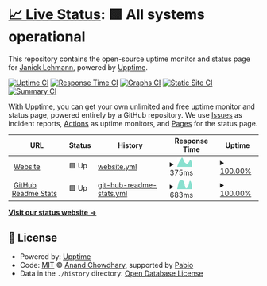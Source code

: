# [📈 Live Status](https://JanickLehmann.github.io/upptime): <!--live status--> **🟩 All systems operational**

This repository contains the open-source uptime monitor and status page for [Janick Lehmann](janicklehmann.ch), powered by [Upptime](https://github.com/upptime/upptime).

[![Uptime CI](https://github.com/JanickLehmann/upptime/workflows/Uptime%20CI/badge.svg)](https://github.com/JanickLehmann/upptime/actions?query=workflow%3A%22Uptime+CI%22)
[![Response Time CI](https://github.com/JanickLehmann/upptime/workflows/Response%20Time%20CI/badge.svg)](https://github.com/JanickLehmann/upptime/actions?query=workflow%3A%22Response+Time+CI%22)
[![Graphs CI](https://github.com/JanickLehmann/upptime/workflows/Graphs%20CI/badge.svg)](https://github.com/JanickLehmann/upptime/actions?query=workflow%3A%22Graphs+CI%22)
[![Static Site CI](https://github.com/JanickLehmann/upptime/workflows/Static%20Site%20CI/badge.svg)](https://github.com/JanickLehmann/upptime/actions?query=workflow%3A%22Static+Site+CI%22)
[![Summary CI](https://github.com/JanickLehmann/upptime/workflows/Summary%20CI/badge.svg)](https://github.com/JanickLehmann/upptime/actions?query=workflow%3A%22Summary+CI%22)

With [Upptime](https://upptime.js.org), you can get your own unlimited and free uptime monitor and status page, powered entirely by a GitHub repository. We use [Issues](https://github.com/JanickLehmann/upptime/issues) as incident reports, [Actions](https://github.com/JanickLehmann/upptime/actions) as uptime monitors, and [Pages](https://JanickLehmann.github.io/upptime) for the status page.

<!--start: status pages-->
<!-- This summary is generated by Upptime (https://github.com/upptime/upptime) -->
<!-- Do not edit this manually, your changes will be overwritten -->
<!-- prettier-ignore -->
| URL | Status | History | Response Time | Uptime |
| --- | ------ | ------- | ------------- | ------ |
| <img alt="" src="https://icons.duckduckgo.com/ip3/janicklehmann.ch.ico" height="13"> [Website](https://janicklehmann.ch) | 🟩 Up | [website.yml](https://github.com/JanickLehmann/upptime/commits/HEAD/history/website.yml) | <details><summary><img alt="Response time graph" src="./graphs/website/response-time-week.png" height="20"> 375ms</summary><br><a href="https://JanickLehmann.github.io/upptime/history/website"><img alt="Response time 336" src="https://img.shields.io/endpoint?url=https%3A%2F%2Fraw.githubusercontent.com%2FJanickLehmann%2Fupptime%2FHEAD%2Fapi%2Fwebsite%2Fresponse-time.json"></a><br><a href="https://JanickLehmann.github.io/upptime/history/website"><img alt="24-hour response time 363" src="https://img.shields.io/endpoint?url=https%3A%2F%2Fraw.githubusercontent.com%2FJanickLehmann%2Fupptime%2FHEAD%2Fapi%2Fwebsite%2Fresponse-time-day.json"></a><br><a href="https://JanickLehmann.github.io/upptime/history/website"><img alt="7-day response time 375" src="https://img.shields.io/endpoint?url=https%3A%2F%2Fraw.githubusercontent.com%2FJanickLehmann%2Fupptime%2FHEAD%2Fapi%2Fwebsite%2Fresponse-time-week.json"></a><br><a href="https://JanickLehmann.github.io/upptime/history/website"><img alt="30-day response time 334" src="https://img.shields.io/endpoint?url=https%3A%2F%2Fraw.githubusercontent.com%2FJanickLehmann%2Fupptime%2FHEAD%2Fapi%2Fwebsite%2Fresponse-time-month.json"></a><br><a href="https://JanickLehmann.github.io/upptime/history/website"><img alt="1-year response time 336" src="https://img.shields.io/endpoint?url=https%3A%2F%2Fraw.githubusercontent.com%2FJanickLehmann%2Fupptime%2FHEAD%2Fapi%2Fwebsite%2Fresponse-time-year.json"></a></details> | <details><summary><a href="https://JanickLehmann.github.io/upptime/history/website">100.00%</a></summary><a href="https://JanickLehmann.github.io/upptime/history/website"><img alt="All-time uptime 99.99%" src="https://img.shields.io/endpoint?url=https%3A%2F%2Fraw.githubusercontent.com%2FJanickLehmann%2Fupptime%2FHEAD%2Fapi%2Fwebsite%2Fuptime.json"></a><br><a href="https://JanickLehmann.github.io/upptime/history/website"><img alt="24-hour uptime 100.00%" src="https://img.shields.io/endpoint?url=https%3A%2F%2Fraw.githubusercontent.com%2FJanickLehmann%2Fupptime%2FHEAD%2Fapi%2Fwebsite%2Fuptime-day.json"></a><br><a href="https://JanickLehmann.github.io/upptime/history/website"><img alt="7-day uptime 100.00%" src="https://img.shields.io/endpoint?url=https%3A%2F%2Fraw.githubusercontent.com%2FJanickLehmann%2Fupptime%2FHEAD%2Fapi%2Fwebsite%2Fuptime-week.json"></a><br><a href="https://JanickLehmann.github.io/upptime/history/website"><img alt="30-day uptime 100.00%" src="https://img.shields.io/endpoint?url=https%3A%2F%2Fraw.githubusercontent.com%2FJanickLehmann%2Fupptime%2FHEAD%2Fapi%2Fwebsite%2Fuptime-month.json"></a><br><a href="https://JanickLehmann.github.io/upptime/history/website"><img alt="1-year uptime 99.99%" src="https://img.shields.io/endpoint?url=https%3A%2F%2Fraw.githubusercontent.com%2FJanickLehmann%2Fupptime%2FHEAD%2Fapi%2Fwebsite%2Fuptime-year.json"></a></details>
| <img alt="" src="https://icons.duckduckgo.com/ip3/github-readme-stats-tawny-chi-62.vercel.app.ico" height="13"> [GitHub Readme Stats](https://github-readme-stats-tawny-chi-62.vercel.app/api/status/up) | 🟩 Up | [git-hub-readme-stats.yml](https://github.com/JanickLehmann/upptime/commits/HEAD/history/git-hub-readme-stats.yml) | <details><summary><img alt="Response time graph" src="./graphs/git-hub-readme-stats/response-time-week.png" height="20"> 683ms</summary><br><a href="https://JanickLehmann.github.io/upptime/history/git-hub-readme-stats"><img alt="Response time 598" src="https://img.shields.io/endpoint?url=https%3A%2F%2Fraw.githubusercontent.com%2FJanickLehmann%2Fupptime%2FHEAD%2Fapi%2Fgit-hub-readme-stats%2Fresponse-time.json"></a><br><a href="https://JanickLehmann.github.io/upptime/history/git-hub-readme-stats"><img alt="24-hour response time 881" src="https://img.shields.io/endpoint?url=https%3A%2F%2Fraw.githubusercontent.com%2FJanickLehmann%2Fupptime%2FHEAD%2Fapi%2Fgit-hub-readme-stats%2Fresponse-time-day.json"></a><br><a href="https://JanickLehmann.github.io/upptime/history/git-hub-readme-stats"><img alt="7-day response time 683" src="https://img.shields.io/endpoint?url=https%3A%2F%2Fraw.githubusercontent.com%2FJanickLehmann%2Fupptime%2FHEAD%2Fapi%2Fgit-hub-readme-stats%2Fresponse-time-week.json"></a><br><a href="https://JanickLehmann.github.io/upptime/history/git-hub-readme-stats"><img alt="30-day response time 673" src="https://img.shields.io/endpoint?url=https%3A%2F%2Fraw.githubusercontent.com%2FJanickLehmann%2Fupptime%2FHEAD%2Fapi%2Fgit-hub-readme-stats%2Fresponse-time-month.json"></a><br><a href="https://JanickLehmann.github.io/upptime/history/git-hub-readme-stats"><img alt="1-year response time 598" src="https://img.shields.io/endpoint?url=https%3A%2F%2Fraw.githubusercontent.com%2FJanickLehmann%2Fupptime%2FHEAD%2Fapi%2Fgit-hub-readme-stats%2Fresponse-time-year.json"></a></details> | <details><summary><a href="https://JanickLehmann.github.io/upptime/history/git-hub-readme-stats">100.00%</a></summary><a href="https://JanickLehmann.github.io/upptime/history/git-hub-readme-stats"><img alt="All-time uptime 99.99%" src="https://img.shields.io/endpoint?url=https%3A%2F%2Fraw.githubusercontent.com%2FJanickLehmann%2Fupptime%2FHEAD%2Fapi%2Fgit-hub-readme-stats%2Fuptime.json"></a><br><a href="https://JanickLehmann.github.io/upptime/history/git-hub-readme-stats"><img alt="24-hour uptime 100.00%" src="https://img.shields.io/endpoint?url=https%3A%2F%2Fraw.githubusercontent.com%2FJanickLehmann%2Fupptime%2FHEAD%2Fapi%2Fgit-hub-readme-stats%2Fuptime-day.json"></a><br><a href="https://JanickLehmann.github.io/upptime/history/git-hub-readme-stats"><img alt="7-day uptime 100.00%" src="https://img.shields.io/endpoint?url=https%3A%2F%2Fraw.githubusercontent.com%2FJanickLehmann%2Fupptime%2FHEAD%2Fapi%2Fgit-hub-readme-stats%2Fuptime-week.json"></a><br><a href="https://JanickLehmann.github.io/upptime/history/git-hub-readme-stats"><img alt="30-day uptime 100.00%" src="https://img.shields.io/endpoint?url=https%3A%2F%2Fraw.githubusercontent.com%2FJanickLehmann%2Fupptime%2FHEAD%2Fapi%2Fgit-hub-readme-stats%2Fuptime-month.json"></a><br><a href="https://JanickLehmann.github.io/upptime/history/git-hub-readme-stats"><img alt="1-year uptime 99.99%" src="https://img.shields.io/endpoint?url=https%3A%2F%2Fraw.githubusercontent.com%2FJanickLehmann%2Fupptime%2FHEAD%2Fapi%2Fgit-hub-readme-stats%2Fuptime-year.json"></a></details>

<!--end: status pages-->

[**Visit our status website →**](https://JanickLehmann.github.io/upptime)

## 📄 License

- Powered by: [Upptime](https://github.com/upptime/upptime)
- Code: [MIT](./LICENSE) © [Anand Chowdhary](https://anandchowdhary.com), supported by [Pabio](https://pabio.com)
- Data in the `./history` directory: [Open Database License](https://opendatacommons.org/licenses/odbl/1-0/)
